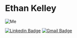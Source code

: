 # Ethan Kelley 

![Me](https://media2.giphy.com/media/1229mlttgo8aR2/giphy.gif?cid=ecf05e47m697ro5if1t90sbjpmjf5hia8zwx5qwzfb63kdiv&rid=giphy.gif&ct=g)

[![Linkedin Badge](https://img.shields.io/badge/-Ethan\_Kelley-blue?style=flat-square&logo=Linkedin&logoColor=white&link=https://www.linkedin.com/in/ethandk)](https://www.linkedin.com/in/ethandk) [![Gmail Badge](https://img.shields.io/badge/-ekelley531@gmail.com-c14438?style=flat-square&logo=Gmail&logoColor=white&link=mailto:ekelley531@gmail.com)](mailto:ekelley531@gmail.com)
